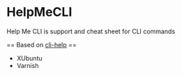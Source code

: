 # HelpMeCLI
Help Me CLI is support and cheat sheet for CLI commands


== Based on [cli-help](https://github.com/paulgreg/cli-help) ==

- XUbuntu
- Varnish 
